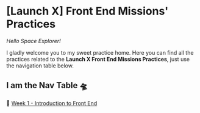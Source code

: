 # [Launch X] Front End Missions' Practices

*Hello Space Explorer!*

I gladly welcome you to my sweet practice home. Here you can find all the practices related to the **Launch X Front End Missions Practices**, just use the navigation table below.

## I am the Nav Table 🛸
🌟 [Week 1 - Introduction to Front End](https://github.com/dammahrino/LaunchX-FrontEnd-Missions-Practices/tree/main/Week-1)

